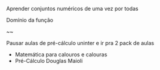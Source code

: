 Aprender conjuntos numéricos de uma vez por todas

Domínio da função

~~

Pausar aulas de pré-cálculo uninter e ir pra 2 pack de aulas

+ Matemática para calouros e calouras
+ Pré-Cálculo Douglas Maioli